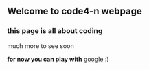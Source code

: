 ## Welcome to code4-n webpage




### this page is all about coding


much more to see soon



**for now you can play with** [google](http://google.com) :)


